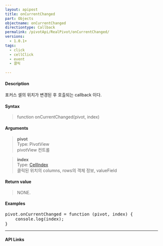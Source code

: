 ```yaml
---
layout: apipost
title: onCurrentChanged
part: Objects
objectname: onCurrentChanged
directiontype: Callback
permalink: /pivotApi/RealPivot/onCurrentChanged/
versions:
  - 1.0.1+
tags:
  - click
  - cellClick
  - event
  - 클릭
 
---
```



#### Description

 포커스 셀의 위치가 변경된 후 호출되는 callback 이다.        

#### Syntax

> function onCurrentChanged(pivot, index)

#### Arguments

> **pivot**    
> Type: PivotView     
> pivotView 컨트롤     

> **index**   
> Type: [CellIndex](/pivotApi/types/CellIndex/)   
> 클릭된 위치의 columns, rows의 객체 정보, valueField    

#### Return value

> NONE.

#### Examples 

<pre class="prettyprint">
pivot.onCurrentChanged = function (pivot, index) {
    console.log(index); 
}
</pre>

---

#### API Links

